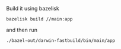Build it using bazelisk

```
bazelisk build //main:app
```

and then run
```
./bazel-out/darwin-fastbuild/bin/main/app
```
